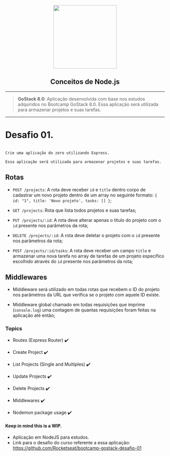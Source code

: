 
<p align="center">
<a  href="https://nodejs.org/en/"  target="_blank">
  <img width="auto" height="200" 
  src="https://i.imgur.com/6syIF0C.png">
  </a>
</p>
  

<h2  align="center">Conceitos de Node.js</h2>

  

</p>

  

---

  

> **GoStack 8.0**: Aplicação desenvolvida com base nos estudos adquiridos no Bootcamp GoStack 8.0. Essa aplicação será utilizada para armazenar projetos e suas tarefas.

  

---

  

# Desafio 01.

  

```

Crie uma aplicação do zero utilizando Express.

Essa aplicação será utilizada para armazenar projetos e suas tarefas.

```

  

## Rotas

  

- `POST /projects`: A rota deve receber `id` e `title` dentro corpo de cadastrar um novo projeto dentro de um array no seguinte formato: `{ id: "1", title: 'Novo projeto', tasks: [] }`;

  

- `GET /projects`: Rota que lista todos projetos e suas tarefas;

  

- `PUT /projects/:id`: A rota deve alterar apenas o título do projeto com o `id` presente nos parâmetros da rota;

  

- `DELETE /projects/:id`: A rota deve deletar o projeto com o `id` presente nos parâmetros da rota;

  

- `POST /projects/:id/tasks`: A rota deve receber um campo `title` e armazenar uma nova tarefa no array de tarefas de um projeto específico escolhido através do `id` presente nos parâmetros da rota;

  

## Middlewares

  

- Middleware será utilizado em todas rotas que recebem o ID do projeto nos parâmetros da URL que verifica se o projeto com aquele ID existe.

  

- Middleware global chamado em todas requisições que imprime (`console.log`) uma contagem de quantas requisições foram feitas na aplicação até então;

  

### Topics

  

- Routes (Express Router) :heavy_check_mark:

  

- Create Project :heavy_check_mark:

  

- List Projects (Single and Multiples) :heavy_check_mark:

  

- Update Projects :heavy_check_mark:

  

- Delete Projects :heavy_check_mark:

  

- Middlewares :heavy_check_mark:

  

- Nodemon package usage :heavy_check_mark:

  

#### Keep in mind this is a WIP.

  
- Aplicação em NodeJS para estudos.
- Link para o desafio do curso referente a essa aplicação: <https://github.com/Rocketseat/bootcamp-gostack-desafio-01>